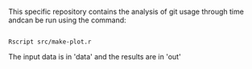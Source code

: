 This specific repository contains the analysis of git usage through time andcan be run using the command:

```

Rscript src/make-plot.r

```

The input data is in 'data' and the results are in 'out'
